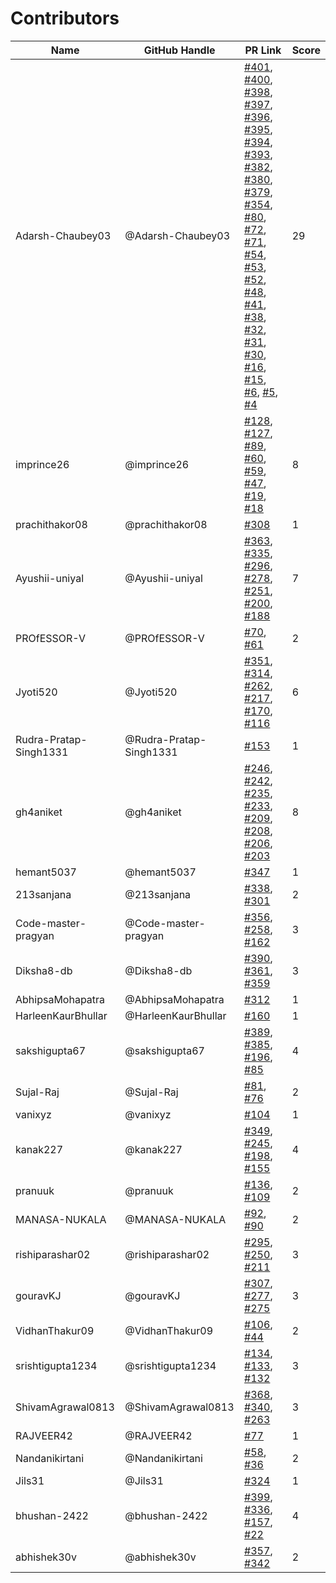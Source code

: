 # Contributors

| Name | GitHub Handle | PR Link | Score |
|------|---------------|---------|-------|
| Adarsh-Chaubey03 | @Adarsh-Chaubey03 | [#401](https://github.com/Adarsh-Chaubey03/TravelGrid/pull/401), [#400](https://github.com/Adarsh-Chaubey03/TravelGrid/pull/400), [#398](https://github.com/Adarsh-Chaubey03/TravelGrid/pull/398), [#397](https://github.com/Adarsh-Chaubey03/TravelGrid/pull/397), [#396](https://github.com/Adarsh-Chaubey03/TravelGrid/pull/396), [#395](https://github.com/Adarsh-Chaubey03/TravelGrid/pull/395), [#394](https://github.com/Adarsh-Chaubey03/TravelGrid/pull/394), [#393](https://github.com/Adarsh-Chaubey03/TravelGrid/pull/393), [#382](https://github.com/Adarsh-Chaubey03/TravelGrid/pull/382), [#380](https://github.com/Adarsh-Chaubey03/TravelGrid/pull/380), [#379](https://github.com/Adarsh-Chaubey03/TravelGrid/pull/379), [#354](https://github.com/Adarsh-Chaubey03/TravelGrid/pull/354), [#80](https://github.com/Adarsh-Chaubey03/TravelGrid/pull/80), [#72](https://github.com/Adarsh-Chaubey03/TravelGrid/pull/72), [#71](https://github.com/Adarsh-Chaubey03/TravelGrid/pull/71), [#54](https://github.com/Adarsh-Chaubey03/TravelGrid/pull/54), [#53](https://github.com/Adarsh-Chaubey03/TravelGrid/pull/53), [#52](https://github.com/Adarsh-Chaubey03/TravelGrid/pull/52), [#48](https://github.com/Adarsh-Chaubey03/TravelGrid/pull/48), [#41](https://github.com/Adarsh-Chaubey03/TravelGrid/pull/41), [#38](https://github.com/Adarsh-Chaubey03/TravelGrid/pull/38), [#32](https://github.com/Adarsh-Chaubey03/TravelGrid/pull/32), [#31](https://github.com/Adarsh-Chaubey03/TravelGrid/pull/31), [#30](https://github.com/Adarsh-Chaubey03/TravelGrid/pull/30), [#16](https://github.com/Adarsh-Chaubey03/TravelGrid/pull/16), [#15](https://github.com/Adarsh-Chaubey03/TravelGrid/pull/15), [#6](https://github.com/Adarsh-Chaubey03/TravelGrid/pull/6), [#5](https://github.com/Adarsh-Chaubey03/TravelGrid/pull/5), [#4](https://github.com/Adarsh-Chaubey03/TravelGrid/pull/4) | 29 |
| imprince26 | @imprince26 | [#128](https://github.com/Adarsh-Chaubey03/TravelGrid/pull/128), [#127](https://github.com/Adarsh-Chaubey03/TravelGrid/pull/127), [#89](https://github.com/Adarsh-Chaubey03/TravelGrid/pull/89), [#60](https://github.com/Adarsh-Chaubey03/TravelGrid/pull/60), [#59](https://github.com/Adarsh-Chaubey03/TravelGrid/pull/59), [#47](https://github.com/Adarsh-Chaubey03/TravelGrid/pull/47), [#19](https://github.com/Adarsh-Chaubey03/TravelGrid/pull/19), [#18](https://github.com/Adarsh-Chaubey03/TravelGrid/pull/18) | 8 |
| prachithakor08 | @prachithakor08 | [#308](https://github.com/Adarsh-Chaubey03/TravelGrid/pull/308) | 1 |
| Ayushii-uniyal | @Ayushii-uniyal | [#363](https://github.com/Adarsh-Chaubey03/TravelGrid/pull/363), [#335](https://github.com/Adarsh-Chaubey03/TravelGrid/pull/335), [#296](https://github.com/Adarsh-Chaubey03/TravelGrid/pull/296), [#278](https://github.com/Adarsh-Chaubey03/TravelGrid/pull/278), [#251](https://github.com/Adarsh-Chaubey03/TravelGrid/pull/251), [#200](https://github.com/Adarsh-Chaubey03/TravelGrid/pull/200), [#188](https://github.com/Adarsh-Chaubey03/TravelGrid/pull/188) | 7 |
| PROfESSOR-V | @PROfESSOR-V | [#70](https://github.com/Adarsh-Chaubey03/TravelGrid/pull/70), [#61](https://github.com/Adarsh-Chaubey03/TravelGrid/pull/61) | 2 |
| Jyoti520 | @Jyoti520 | [#351](https://github.com/Adarsh-Chaubey03/TravelGrid/pull/351), [#314](https://github.com/Adarsh-Chaubey03/TravelGrid/pull/314), [#262](https://github.com/Adarsh-Chaubey03/TravelGrid/pull/262), [#217](https://github.com/Adarsh-Chaubey03/TravelGrid/pull/217), [#170](https://github.com/Adarsh-Chaubey03/TravelGrid/pull/170), [#116](https://github.com/Adarsh-Chaubey03/TravelGrid/pull/116) | 6 |
| Rudra-Pratap-Singh1331 | @Rudra-Pratap-Singh1331 | [#153](https://github.com/Adarsh-Chaubey03/TravelGrid/pull/153) | 1 |
| gh4aniket | @gh4aniket | [#246](https://github.com/Adarsh-Chaubey03/TravelGrid/pull/246), [#242](https://github.com/Adarsh-Chaubey03/TravelGrid/pull/242), [#235](https://github.com/Adarsh-Chaubey03/TravelGrid/pull/235), [#233](https://github.com/Adarsh-Chaubey03/TravelGrid/pull/233), [#209](https://github.com/Adarsh-Chaubey03/TravelGrid/pull/209), [#208](https://github.com/Adarsh-Chaubey03/TravelGrid/pull/208), [#206](https://github.com/Adarsh-Chaubey03/TravelGrid/pull/206), [#203](https://github.com/Adarsh-Chaubey03/TravelGrid/pull/203) | 8 |
| hemant5037 | @hemant5037 | [#347](https://github.com/Adarsh-Chaubey03/TravelGrid/pull/347) | 1 |
| 213sanjana | @213sanjana | [#338](https://github.com/Adarsh-Chaubey03/TravelGrid/pull/338), [#301](https://github.com/Adarsh-Chaubey03/TravelGrid/pull/301) | 2 |
| Code-master-pragyan | @Code-master-pragyan | [#356](https://github.com/Adarsh-Chaubey03/TravelGrid/pull/356), [#258](https://github.com/Adarsh-Chaubey03/TravelGrid/pull/258), [#162](https://github.com/Adarsh-Chaubey03/TravelGrid/pull/162) | 3 |
| Diksha8-db | @Diksha8-db | [#390](https://github.com/Adarsh-Chaubey03/TravelGrid/pull/390), [#361](https://github.com/Adarsh-Chaubey03/TravelGrid/pull/361), [#359](https://github.com/Adarsh-Chaubey03/TravelGrid/pull/359) | 3 |
| AbhipsaMohapatra | @AbhipsaMohapatra | [#312](https://github.com/Adarsh-Chaubey03/TravelGrid/pull/312) | 1 |
| HarleenKaurBhullar | @HarleenKaurBhullar | [#160](https://github.com/Adarsh-Chaubey03/TravelGrid/pull/160) | 1 |
| sakshigupta67 | @sakshigupta67 | [#389](https://github.com/Adarsh-Chaubey03/TravelGrid/pull/389), [#385](https://github.com/Adarsh-Chaubey03/TravelGrid/pull/385), [#196](https://github.com/Adarsh-Chaubey03/TravelGrid/pull/196), [#85](https://github.com/Adarsh-Chaubey03/TravelGrid/pull/85) | 4 |
| Sujal-Raj | @Sujal-Raj | [#81](https://github.com/Adarsh-Chaubey03/TravelGrid/pull/81), [#76](https://github.com/Adarsh-Chaubey03/TravelGrid/pull/76) | 2 |
| vanixyz | @vanixyz | [#104](https://github.com/Adarsh-Chaubey03/TravelGrid/pull/104) | 1 |
| kanak227 | @kanak227 | [#349](https://github.com/Adarsh-Chaubey03/TravelGrid/pull/349), [#245](https://github.com/Adarsh-Chaubey03/TravelGrid/pull/245), [#198](https://github.com/Adarsh-Chaubey03/TravelGrid/pull/198), [#155](https://github.com/Adarsh-Chaubey03/TravelGrid/pull/155) | 4 |
| pranuuk | @pranuuk | [#136](https://github.com/Adarsh-Chaubey03/TravelGrid/pull/136), [#109](https://github.com/Adarsh-Chaubey03/TravelGrid/pull/109) | 2 |
| MANASA-NUKALA | @MANASA-NUKALA | [#92](https://github.com/Adarsh-Chaubey03/TravelGrid/pull/92), [#90](https://github.com/Adarsh-Chaubey03/TravelGrid/pull/90) | 2 |
| rishiparashar02 | @rishiparashar02 | [#295](https://github.com/Adarsh-Chaubey03/TravelGrid/pull/295), [#250](https://github.com/Adarsh-Chaubey03/TravelGrid/pull/250), [#211](https://github.com/Adarsh-Chaubey03/TravelGrid/pull/211) | 3 |
| gouravKJ | @gouravKJ | [#307](https://github.com/Adarsh-Chaubey03/TravelGrid/pull/307), [#277](https://github.com/Adarsh-Chaubey03/TravelGrid/pull/277), [#275](https://github.com/Adarsh-Chaubey03/TravelGrid/pull/275) | 3 |
| VidhanThakur09 | @VidhanThakur09 | [#106](https://github.com/Adarsh-Chaubey03/TravelGrid/pull/106), [#44](https://github.com/Adarsh-Chaubey03/TravelGrid/pull/44) | 2 |
| srishtigupta1234 | @srishtigupta1234 | [#134](https://github.com/Adarsh-Chaubey03/TravelGrid/pull/134), [#133](https://github.com/Adarsh-Chaubey03/TravelGrid/pull/133), [#132](https://github.com/Adarsh-Chaubey03/TravelGrid/pull/132) | 3 |
| ShivamAgrawal0813 | @ShivamAgrawal0813 | [#368](https://github.com/Adarsh-Chaubey03/TravelGrid/pull/368), [#340](https://github.com/Adarsh-Chaubey03/TravelGrid/pull/340), [#263](https://github.com/Adarsh-Chaubey03/TravelGrid/pull/263) | 3 |
| RAJVEER42 | @RAJVEER42 | [#77](https://github.com/Adarsh-Chaubey03/TravelGrid/pull/77) | 1 |
| Nandanikirtani | @Nandanikirtani | [#58](https://github.com/Adarsh-Chaubey03/TravelGrid/pull/58), [#36](https://github.com/Adarsh-Chaubey03/TravelGrid/pull/36) | 2 |
| Jils31 | @Jils31 | [#324](https://github.com/Adarsh-Chaubey03/TravelGrid/pull/324) | 1 |
| bhushan-2422 | @bhushan-2422 | [#399](https://github.com/Adarsh-Chaubey03/TravelGrid/pull/399), [#336](https://github.com/Adarsh-Chaubey03/TravelGrid/pull/336), [#157](https://github.com/Adarsh-Chaubey03/TravelGrid/pull/157), [#22](https://github.com/Adarsh-Chaubey03/TravelGrid/pull/22) | 4 |
| abhishek30v | @abhishek30v | [#357](https://github.com/Adarsh-Chaubey03/TravelGrid/pull/357), [#342](https://github.com/Adarsh-Chaubey03/TravelGrid/pull/342) | 2 |
